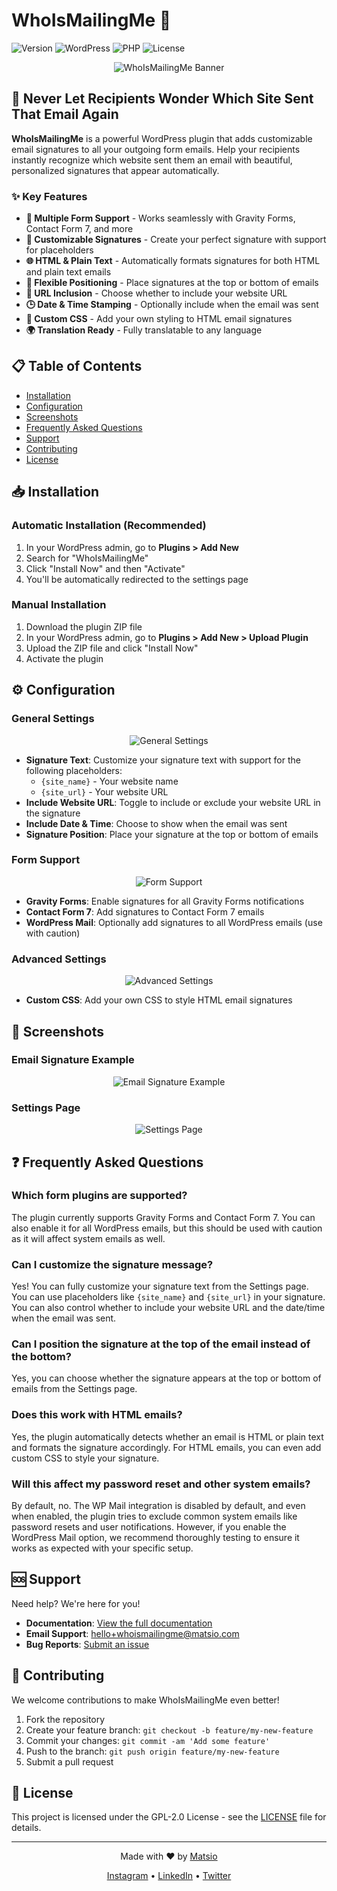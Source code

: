# WhoIsMailingMe 📧

![Version](https://img.shields.io/badge/Version-1.0.0-brightgreen)
![WordPress](https://img.shields.io/badge/WordPress-6.0+-blue)
![PHP](https://img.shields.io/badge/PHP-7.4+-purple)
![License](https://img.shields.io/badge/License-GPL--2.0-orange)

<p align="center">
  <img src="https://via.placeholder.com/800x200/45aaf2/ffffff?text=WhoIsMailingMe" alt="WhoIsMailingMe Banner">
</p>

## 🚀 Never Let Recipients Wonder Which Site Sent That Email Again

**WhoIsMailingMe** is a powerful WordPress plugin that adds customizable email signatures to all your outgoing form emails. Help your recipients instantly recognize which website sent them an email with beautiful, personalized signatures that appear automatically.

### ✨ Key Features

- **🎯 Multiple Form Support** - Works seamlessly with Gravity Forms, Contact Form 7, and more
- **📝 Customizable Signatures** - Create your perfect signature with support for placeholders
- **🌐 HTML & Plain Text** - Automatically formats signatures for both HTML and plain text emails
- **📍 Flexible Positioning** - Place signatures at the top or bottom of emails
- **🔗 URL Inclusion** - Choose whether to include your website URL
- **🕒 Date & Time Stamping** - Optionally include when the email was sent
- **🎨 Custom CSS** - Add your own styling to HTML email signatures
- **🌍 Translation Ready** - Fully translatable to any language

## 📋 Table of Contents

- [Installation](#-installation)
- [Configuration](#-configuration)
- [Screenshots](#-screenshots)
- [Frequently Asked Questions](#-frequently-asked-questions)
- [Support](#-support)
- [Contributing](#-contributing)
- [License](#-license)

## 📥 Installation

### Automatic Installation (Recommended)
1. In your WordPress admin, go to **Plugins > Add New**
2. Search for "WhoIsMailingMe"
3. Click "Install Now" and then "Activate"
4. You'll be automatically redirected to the settings page

### Manual Installation
1. Download the plugin ZIP file
2. In your WordPress admin, go to **Plugins > Add New > Upload Plugin**
3. Upload the ZIP file and click "Install Now"
4. Activate the plugin

## ⚙️ Configuration

### General Settings
<p align="center">
  <img src="https://via.placeholder.com/600x350/ffffff/45aaf2?text=General+Settings+Screenshot" alt="General Settings">
</p>

- **Signature Text**: Customize your signature text with support for the following placeholders:
  - `{site_name}` - Your website name
  - `{site_url}` - Your website URL
- **Include Website URL**: Toggle to include or exclude your website URL in the signature
- **Include Date & Time**: Choose to show when the email was sent
- **Signature Position**: Place your signature at the top or bottom of emails

### Form Support
<p align="center">
  <img src="https://via.placeholder.com/600x350/ffffff/45aaf2?text=Form+Support+Screenshot" alt="Form Support">
</p>

- **Gravity Forms**: Enable signatures for all Gravity Forms notifications
- **Contact Form 7**: Add signatures to Contact Form 7 emails
- **WordPress Mail**: Optionally add signatures to all WordPress emails (use with caution)

### Advanced Settings
<p align="center">
  <img src="https://via.placeholder.com/600x350/ffffff/45aaf2?text=Advanced+Settings+Screenshot" alt="Advanced Settings">
</p>

- **Custom CSS**: Add your own CSS to style HTML email signatures

## 📸 Screenshots

### Email Signature Example
<p align="center">
  <img src="https://via.placeholder.com/600x350/ffffff/45aaf2?text=Email+Signature+Example" alt="Email Signature Example">
</p>

### Settings Page
<p align="center">
  <img src="https://via.placeholder.com/600x350/ffffff/45aaf2?text=Settings+Page" alt="Settings Page">
</p>

## ❓ Frequently Asked Questions

### Which form plugins are supported?
The plugin currently supports Gravity Forms and Contact Form 7. You can also enable it for all WordPress emails, but this should be used with caution as it will affect system emails as well.

### Can I customize the signature message?
Yes! You can fully customize your signature text from the Settings page. You can use placeholders like `{site_name}` and `{site_url}` in your signature. You can also control whether to include your website URL and the date/time when the email was sent.

### Can I position the signature at the top of the email instead of the bottom?
Yes, you can choose whether the signature appears at the top or bottom of emails from the Settings page.

### Does this work with HTML emails?
Yes, the plugin automatically detects whether an email is HTML or plain text and formats the signature accordingly. For HTML emails, you can even add custom CSS to style your signature.

### Will this affect my password reset and other system emails?
By default, no. The WP Mail integration is disabled by default, and even when enabled, the plugin tries to exclude common system emails like password resets and user notifications. However, if you enable the WordPress Mail option, we recommend thoroughly testing to ensure it works as expected with your specific setup.

## 🆘 Support

Need help? We're here for you!

- **Documentation**: [View the full documentation](https://example.com/docs)
- **Email Support**: [hello+whoismailingme@matsio.com](mailto:hello+whoismailingme@matsio.com)
- **Bug Reports**: [Submit an issue](https://github.com/aghoshx/whoismailingme/issues)

## 🤝 Contributing

We welcome contributions to make WhoIsMailingMe even better!

1. Fork the repository
2. Create your feature branch: `git checkout -b feature/my-new-feature`
3. Commit your changes: `git commit -am 'Add some feature'`
4. Push to the branch: `git push origin feature/my-new-feature`
5. Submit a pull request

## 📄 License

This project is licensed under the GPL-2.0 License - see the [LICENSE](LICENSE) file for details.

---

<p align="center">
  Made with ❤️ by <a href="https://matsio.com">Matsio</a>
</p>

<p align="center">
  <a href="https://www.instagram.com/matsiodigital/">Instagram</a> •
  <a href="https://in.linkedin.com/company/matsiodigital">LinkedIn</a> •
  <a href="https://x.com/matsiodigital">Twitter</a>
</p>
